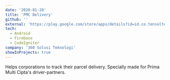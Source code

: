```yaml
---
date: '2020-01-20'
title: 'PMC Delivery'
github: ''
external: 'https://play.google.com/store/apps/details?id=id.co.tensoltek.pmc'
tech:
  - Android
  - Firebase
  - CodeIgniter
company: '360 Solusi Teknologi'
showInProjects: true
---
```


Helps corporations to track their parcel delivery. Specially made for Prima Multi Cipta's driver-partners.
